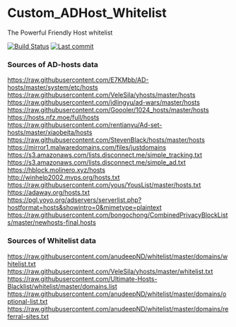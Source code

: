 # Custom_ADHost_Whitelist
The Powerful Friendly Host whitelist 

[![Build Status](https://img.shields.io/github/workflow/status/neodevpro/Custom_ADHost_Whitelist/CI/master)](https://github.com/neodevpro/Custom_ADHost_Whitelist/actions?workflow=CI)
[![Last commit](https://img.shields.io/github/last-commit/neodevpro/Custom_ADHost_Whitelist.svg)](https://github.com/neodevpro/Custom_ADHost_Whitelist/commit/master)

### Sources of AD-hosts data 
https://raw.githubusercontent.com/E7KMbb/AD-hosts/master/system/etc/hosts<br/>
https://raw.githubusercontent.com/VeleSila/yhosts/master/hosts<br/>
https://raw.githubusercontent.com/jdlingyu/ad-wars/master/hosts<br/>
https://raw.githubusercontent.com/Goooler/1024_hosts/master/hosts<br/>
https://hosts.nfz.moe/full/hosts<br/>
https://raw.githubusercontent.com/rentianyu/Ad-set-hosts/master/xiaobeita/hosts<br/>
https://raw.githubusercontent.com/StevenBlack/hosts/master/hosts<br/>
https://mirror1.malwaredomains.com/files/justdomains <br/>
https://s3.amazonaws.com/lists.disconnect.me/simple_tracking.txt<br/>
https://s3.amazonaws.com/lists.disconnect.me/simple_ad.txt<br/>
https://hblock.molinero.xyz/hosts<br/>
http://winhelp2002.mvps.org/hosts.txt<br/>
https://raw.githubusercontent.com/yous/YousList/master/hosts.txt<br/>
https://adaway.org/hosts.txt<br/>
https://pgl.yoyo.org/adservers/serverlist.php?hostformat=hosts&showintro=0&mimetype=plaintext<br/>
https://raw.githubusercontent.com/bongochong/CombinedPrivacyBlockLists/master/newhosts-final.hosts<br/>

### Sources of Whitelist data 
https://raw.githubusercontent.com/anudeepND/whitelist/master/domains/whitelist.txt<br/>
https://raw.githubusercontent.com/VeleSila/yhosts/master/whitelist.txt<br/>
https://raw.githubusercontent.com/Ultimate-Hosts-Blacklist/whitelist/master/domains.list<br/>
https://raw.githubusercontent.com/anudeepND/whitelist/master/domains/optional-list.txt<br/>
https://raw.githubusercontent.com/anudeepND/whitelist/master/domains/referral-sites.txt<br/>
